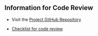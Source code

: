 ## Information for Code Review

- Visit the [Project GitHub Repository](https://github.com/LubnaAbP/Project_monkey.git)

- [Checklist for code review](https://docs.google.com/document/d/1CF3mW0nOx9XwbW6U0hPKfPh2Y8HfEhZm7Gs9cbkxHTw/edit?usp=sharing)
